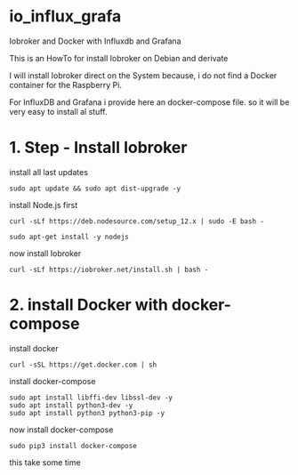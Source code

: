 # io_influx_grafa

Iobroker and Docker with Influxdb and Grafana

This is an HowTo for install Iobroker on Debian and derivate

I will install Iobroker direct on the System because, i do not find
a Docker container for the Raspberry Pi.

For InfluxDB and Grafana i provide here an docker-compose file.
so it will be very easy to install al stuff.


# 1. Step - Install Iobroker

install all last updates
<pre><code>sudo apt update && sudo apt dist-upgrade -y
</code></pre>


install Node.js first
<pre><code>curl -sLf https://deb.nodesource.com/setup_12.x | sudo -E bash -
</code></pre>
<pre><code>sudo apt-get install -y nodejs
</code></pre>
now install Iobroker
<pre><code>curl -sLf https://iobroker.net/install.sh | bash -
</code></pre>


# 2. install Docker with docker-compose 

install docker
<pre><code>curl -sSL https://get.docker.com | sh
</code></pre>

install docker-compose
<pre><code>sudo apt install libffi-dev libssl-dev -y
sudo apt install python3-dev -y
sudo apt install python3 python3-pip -y
</code></pre>

now install docker-compose
<pre><code>sudo pip3 install docker-compose
</code></pre>
this take some time

